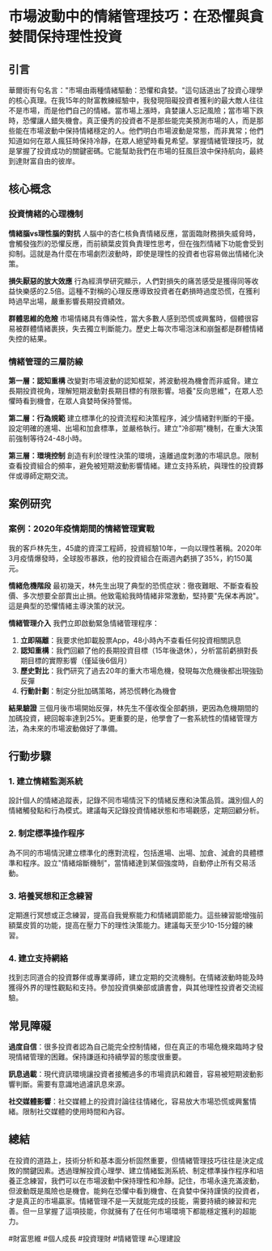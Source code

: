 # 市場波動中的情緒管理技巧：在恐懼與貪婪間保持理性投資

## 引言

華爾街有句名言："市場由兩種情緒驅動：恐懼和貪婪。"這句話道出了投資心理學的核心真理。在我15年的財富教練經驗中，我發現阻礙投資者獲利的最大敵人往往不是市場，而是他們自己的情緒。當市場上漲時，貪婪讓人忘記風險；當市場下跌時，恐懼讓人錯失機會。真正優秀的投資者不是那些能完美預測市場的人，而是那些能在市場波動中保持情緒穩定的人。他們明白市場波動是常態，而非異常；他們知道如何在眾人瘋狂時保持冷靜，在眾人絕望時看見希望。掌握情緒管理技巧，就是掌握了投資成功的關鍵密碼。它能幫助我們在市場的狂風巨浪中保持航向，最終到達財富自由的彼岸。

## 核心概念

### 投資情緒的心理機制

**情緒腦vs理性腦的對抗**
人腦中的杏仁核負責情緒反應，當面臨財務損失威脅時，會觸發強烈的恐懼反應，而前額葉皮質負責理性思考，但在強烈情緒下功能會受到抑制。這就是為什麼在市場劇烈波動時，即使是理性的投資者也容易做出情緒化決策。

**損失厭惡的放大效應**
行為經濟學研究顯示，人們對損失的痛苦感受是獲得同等收益快樂感的2.5倍。這種不對稱的心理反應導致投資者在虧損時過度恐慌，在獲利時過早出場，嚴重影響長期投資績效。

**群體思維的危險**
市場情緒具有傳染性，當大多數人感到恐慌或興奮時，個體很容易被群體情緒裹挾，失去獨立判斷能力。歷史上每次市場泡沫和崩盤都是群體情緒失控的結果。

### 情緒管理的三層防線

**第一層：認知重構**
改變對市場波動的認知框架，將波動視為機會而非威脅。建立長期投資視角，理解短期波動對長期目標的有限影響。培養"反向思維"，在眾人恐懼時看到機會，在眾人貪婪時保持警惕。

**第二層：行為規範**
建立標準化的投資流程和決策程序，減少情緒對判斷的干擾。設定明確的進場、出場和加倉標準，並嚴格執行。建立"冷卻期"機制，在重大決策前強制等待24-48小時。

**第三層：環境控制**
創造有利於理性決策的環境，遠離過度刺激的市場訊息。限制查看投資組合的頻率，避免被短期波動影響情緒。建立支持系統，與理性的投資夥伴或導師定期交流。

## 案例研究

### 案例：2020年疫情期間的情緒管理實戰

我的客戶林先生，45歲的資深工程師，投資經驗10年，一向以理性著稱。2020年3月疫情爆發時，全球股市暴跌，他的投資組合在兩週內虧損了35%，約150萬元。

**情緒危機階段**
最初幾天，林先生出現了典型的恐慌症狀：徹夜難眠、不斷查看股價、多次想要全部賣出止損。他致電給我時情緒非常激動，堅持要"先保本再說"。這是典型的恐懼情緒主導決策的狀況。

**情緒管理介入**
我們立即啟動緊急情緒管理程序：
1. **立即隔離**：我要求他卸載股票App，48小時內不查看任何投資相關訊息
2. **認知重構**：我們回顧了他的長期投資目標（15年後退休），分析當前虧損對長期目標的實際影響（僅延後6個月）
3. **歷史對比**：我們研究了過去20年的重大市場危機，發現每次危機後都出現強勁反彈
4. **行動計劃**：制定分批加碼策略，將恐慌轉化為機會

**結果驗證**
三個月後市場開始反彈，林先生不僅收復全部虧損，更因為危機期間的加碼投資，總回報率達到25%。更重要的是，他學會了一套系統性的情緒管理方法，為未來的市場波動做好了準備。

## 行動步驟

### 1. 建立情緒監測系統
設計個人的情緒追蹤表，記錄不同市場情況下的情緒反應和決策品質。識別個人的情緒觸發點和行為模式。建議每天記錄投資情緒狀態和市場觀感，定期回顧分析。

### 2. 制定標準操作程序
為不同的市場情況建立標準化的應對流程，包括進場、出場、加倉、減倉的具體標準和程序。設立"情緒熔斷機制"，當情緒達到某個強度時，自動停止所有交易活動。

### 3. 培養冥想和正念練習
定期進行冥想或正念練習，提高自我覺察能力和情緒調節能力。這些練習能增強前額葉皮質的功能，提高在壓力下的理性決策能力。建議每天至少10-15分鐘的練習。

### 4. 建立支持網絡
找到志同道合的投資夥伴或專業導師，建立定期的交流機制。在情緒波動時能及時獲得外界的理性觀點和支持。參加投資俱樂部或讀書會，與其他理性投資者交流經驗。

## 常見障礙

**過度自信**：很多投資者認為自己能完全控制情緒，但在真正的市場危機來臨時才發現情緒管理的困難。保持謙遜和持續學習的態度很重要。

**訊息過載**：現代資訊環境讓投資者接觸過多的市場資訊和雜音，容易被短期波動影響判斷。需要有意識地過濾訊息來源。

**社交媒體影響**：社交媒體上的投資討論往往情緒化，容易放大市場恐慌或興奮情緒。限制社交媒體的使用時間和內容。

## 總結

在投資的道路上，技術分析和基本面分析固然重要，但情緒管理技巧往往是決定成敗的關鍵因素。透過理解投資心理學、建立情緒監測系統、制定標準操作程序和培養正念練習，我們可以在市場波動中保持理性和冷靜。記住，市場永遠充滿波動，但波動既是風險也是機會。能夠在恐懼中看到機會、在貪婪中保持謹慎的投資者，才是真正的市場贏家。情緒管理不是一天就能完成的技能，需要持續的練習和完善。但一旦掌握了這項技能，你就擁有了在任何市場環境下都能穩定獲利的超能力。

#財富思維 #個人成長 #投資理財 #情緒管理 #心理建設